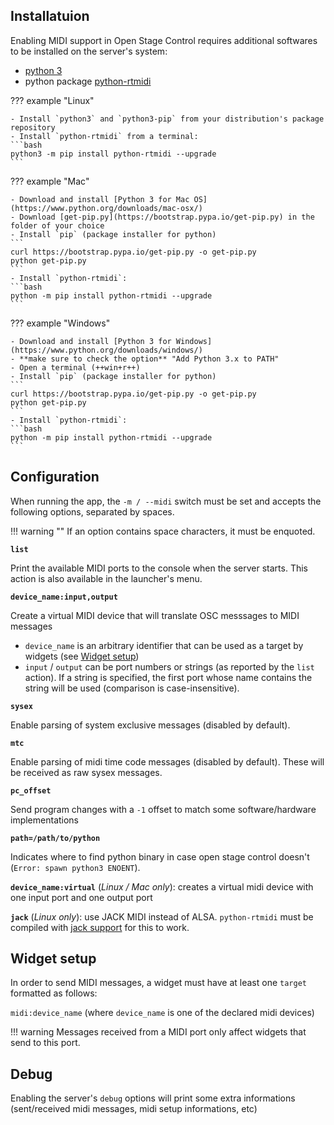 ## Installatuion

Enabling MIDI support in Open Stage Control requires additional softwares to be installed on the server's system:

- [python 3](https://www.python.org/downloads/)
- python package [python-rtmidi](https://spotlightkid.github.io/python-rtmidi/installation.html#from-pypi)

??? example "Linux"

    - Install `python3` and `python3-pip` from your distribution's package repository
    - Install `python-rtmidi` from a terminal:
    ```bash
    python3 -m pip install python-rtmidi --upgrade
    ```

??? example "Mac"

    - Download and install [Python 3 for Mac OS](https://www.python.org/downloads/mac-osx/)
    - Download [get-pip.py](https://bootstrap.pypa.io/get-pip.py) in the folder of your choice
    - Install `pip` (package installer for python)
    ```
    curl https://bootstrap.pypa.io/get-pip.py -o get-pip.py
    python get-pip.py
    ```
    - Install `python-rtmidi`:
    ```bash
    python -m pip install python-rtmidi --upgrade
    ```

??? example "Windows"

    - Download and install [Python 3 for Windows](https://www.python.org/downloads/windows/)
    - **make sure to check the option** "Add Python 3.x to PATH"
    - Open a terminal (++win+r++)
    - Install `pip` (package installer for python)
    ```
    curl https://bootstrap.pypa.io/get-pip.py -o get-pip.py
    python get-pip.py
    ```
    - Install `python-rtmidi`:
    ```bash
    python -m pip install python-rtmidi --upgrade
    ```

## Configuration

When running the app, the `-m / --midi` switch must be set and accepts the following options, separated by spaces.

!!! warning ""
    If an option contains space characters, it must be enquoted.

**`list`**

Print the available MIDI ports to the console when the server starts. This action is also available in the launcher's menu.

**`device_name:input,output`**

Create a virtual MIDI device that will translate OSC messsages to MIDI messages

- `device_name` is an arbitrary identifier that can be used as a target by widgets (see [Widget setup](#widget-setup))
- `input` / `output` can be port numbers or strings (as reported by the `list` action). If a string is specified, the first port whose name contains the string will be used (comparison is case-insensitive).

**`sysex`**

Enable parsing of system exclusive messages (disabled by default).

**`mtc`**

Enable parsing of midi time code messages (disabled by default). These will be received as raw sysex messages.

**`pc_offset`**

Send program changes with a `-1` offset to match some software/hardware implementations


**`path=/path/to/python`**

Indicates where to find python binary in case open stage control doesn't (`Error: spawn python3 ENOENT`).


**`device_name:virtual`** (*Linux / Mac only*): creates a virtual midi device with one input port and one output port


**`jack`** (*Linux only*): use JACK MIDI instead of ALSA. `python-rtmidi` must be compiled with [jack support](https://spotlightkid.github.io/python-rtmidi/installation.html#linux) for this to work.


## Widget setup

In order to send MIDI messages, a widget must have at least one `target` formatted as follows:

`midi:device_name` (where `device_name` is one of the declared midi devices)

!!! warning
    Messages received from a MIDI port only affect widgets that send to this port.

## Debug

Enabling the server's `debug` options will print some extra informations (sent/received midi messages, midi setup informations, etc)
